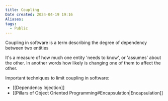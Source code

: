 ```yaml
---
title: Coupling
Date created: 2024-04-19 19:16
Aliases:
tags: 
  - Public
---
```


Coupling in software is a term describing the degree of dependency between two entities

It's a measure of how much one entity 'needs to know', or 'assumes' about the other. In another words how likely is changing one of them to affect the other.

Important techniques to limit coupling in software:
- [[Dependency Injection]] 
- [[Pillars of Object Oriented Programming#Encapsulation|Encapsulation]]